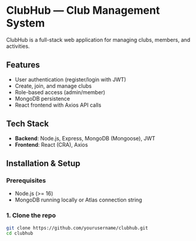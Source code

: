# ClubHub — Club Management System

ClubHub is a full-stack web application for managing clubs, members, and activities.

## Features
- User authentication (register/login with JWT)
- Create, join, and manage clubs
- Role-based access (admin/member)
- MongoDB persistence
- React frontend with Axios API calls

## Tech Stack
- **Backend**: Node.js, Express, MongoDB (Mongoose), JWT
- **Frontend**: React (CRA), Axios

## Installation & Setup

### Prerequisites
- Node.js (>= 16)
- MongoDB running locally or Atlas connection string

### 1. Clone the repo
```bash
git clone https://github.com/yourusername/clubhub.git
cd clubhub
